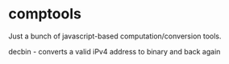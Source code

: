 # comptools
Just a bunch of javascript-based computation/conversion tools.

decbin - converts a valid iPv4 address to binary and back again
